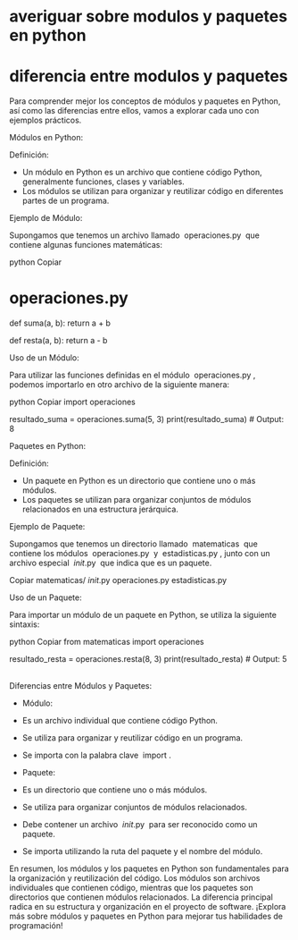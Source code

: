 # averiguar sobre modulos y paquetes en python

# diferencia entre modulos y paquetes
Para comprender mejor los conceptos de módulos y paquetes en Python, así como las diferencias entre ellos, vamos a explorar cada uno con ejemplos prácticos.
 
Módulos en Python:
 
Definición:
 
- Un módulo en Python es un archivo que contiene código Python, generalmente funciones, clases y variables.
- Los módulos se utilizan para organizar y reutilizar código en diferentes partes de un programa.
 
Ejemplo de Módulo:
 
Supongamos que tenemos un archivo llamado  operaciones.py  que contiene algunas funciones matemáticas:
 
python
 Copiar
# operaciones.py
def suma(a, b):
    return a + b

def resta(a, b):
    return a - b
 
 
Uso de un Módulo:
 
Para utilizar las funciones definidas en el módulo  operaciones.py , podemos importarlo en otro archivo de la siguiente manera:
 
python
 Copiar
import operaciones

resultado_suma = operaciones.suma(5, 3)
print(resultado_suma)  # Output: 8
 
 
Paquetes en Python:
 
Definición:
 
- Un paquete en Python es un directorio que contiene uno o más módulos.
- Los paquetes se utilizan para organizar conjuntos de módulos relacionados en una estructura jerárquica.
 
Ejemplo de Paquete:
 
Supongamos que tenemos un directorio llamado  matematicas  que contiene los módulos  operaciones.py  y  estadisticas.py , junto con un archivo especial  _init_.py  que indica que es un paquete.
 

 Copiar
matematicas/
    _init_.py
    operaciones.py
    estadisticas.py
 
 
Uso de un Paquete:
 
Para importar un módulo de un paquete en Python, se utiliza la siguiente sintaxis:
 
python
 Copiar
from matematicas import operaciones

resultado_resta = operaciones.resta(8, 3)
print(resultado_resta)  # Output: 5
 
 
Diferencias entre Módulos y Paquetes:
 
- Módulo:
 
- Es un archivo individual que contiene código Python.
- Se utiliza para organizar y reutilizar código en un programa.
- Se importa con la palabra clave  import .
- Paquete:
 
- Es un directorio que contiene uno o más módulos.
- Se utiliza para organizar conjuntos de módulos relacionados.
- Debe contener un archivo  _init_.py  para ser reconocido como un paquete.
- Se importa utilizando la ruta del paquete y el nombre del módulo.
 
En resumen, los módulos y los paquetes en Python son fundamentales para la organización y reutilización del código. Los módulos son archivos individuales que contienen código, mientras que los paquetes son directorios que contienen módulos relacionados. La diferencia principal radica en su estructura y organización en el proyecto de software. ¡Explora más sobre módulos y paquetes en Python para mejorar tus habilidades de programación!